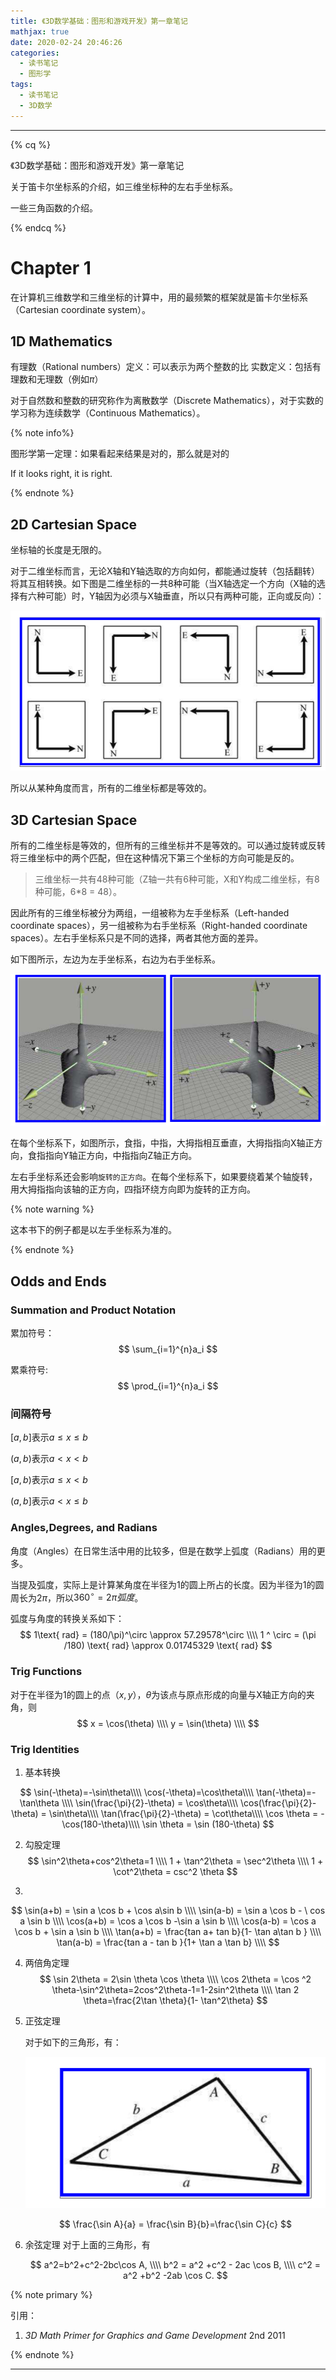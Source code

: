 ```yaml
---
title: 《3D数学基础：图形和游戏开发》第一章笔记
mathjax: true
date: 2020-02-24 20:46:26
categories:
  - 读书笔记
  - 图形学
tags:
  - 读书笔记
  - 3D数学
---
```


***

{% cq %}

《3D数学基础：图形和游戏开发》第一章笔记

关于笛卡尔坐标系的介绍，如三维坐标种的左右手坐标系。

一些三角函数的介绍。

{% endcq %}

<!--more-->

# Chapter 1

在计算机三维数学和三维坐标的计算中，用的最频繁的框架就是笛卡尔坐标系（Cartesian coordinate system）。

## 1D Mathematics

有理数（Rational numbers）定义：可以表示为两个整数的比
实数定义：包括有理数和无理数（例如$\pi$）

对于自然数和整数的研究称作为离散数学（Discrete Mathematics），对于实数的学习称为连续数学（Continuous Mathematics）。

{% note info%}

图形学第一定理：如果看起来结果是对的，那么就是对的

If it looks right, it is right.

{% endnote %}

## 2D Cartesian Space

坐标轴的长度是无限的。

对于二维坐标而言，无论X轴和Y轴选取的方向如何，都能通过旋转（包括翻转）将其互相转换。如下图是二维坐标的一共8种可能（当X轴选定一个方向（X轴的选择有六种可能）时，Y轴因为必须与X轴垂直，所以只有两种可能，正向或反向）：

![二维坐标8种可能性](3DMathPrimerForGraphicsAGameDevelopment-Chapter1-Notes/2020-02-24-19-18-36.png)

所以从某种角度而言，所有的二维坐标都是等效的。

## 3D Cartesian Space

所有的二维坐标是等效的，但所有的三维坐标并不是等效的。可以通过旋转或反转将三维坐标中的两个匹配，但在这种情况下第三个坐标的方向可能是反的。

> 三维坐标一共有48种可能（Z轴一共有6种可能，X和Y构成二维坐标，有8种可能，6*8 = 48）。

因此所有的三维坐标被分为两组，一组被称为左手坐标系（Left-handed coordinate spaces），另一组被称为右手坐标系（Right-handed coordinate spaces）。左右手坐标系只是不同的选择，两者其他方面的差异。

如下图所示，左边为左手坐标系，右边为右手坐标系。

![左手，右手坐标系](3DMathPrimerForGraphicsAGameDevelopment-Chapter1-Notes/2020-02-24-19-28-49.png)

在每个坐标系下，如图所示，食指，中指，大拇指相互垂直，大拇指指向X轴正方向，食指指向Y轴正方向，中指指向Z轴正方向。

左右手坐标系还会影响`旋转的正方向`。在每个坐标系下，如果要绕着某个轴旋转，用大拇指指向该轴的正方向，四指环绕方向即为旋转的正方向。

{% note warning %}

这本书下的例子都是以左手坐标系为准的。

{% endnote %}

## Odds and Ends

### Summation and Product Notation

累加符号：
$$
\sum_{i=1}^{n}a_i
$$


累乘符号:
$$
\prod_{i=1}^{n}a_i
$$



### 间隔符号

$[a,b]$表示$a\leq x\leq b$

$(a,b)$表示$a<x<b$

$[a,b)$表示$a\leq x <b$

$(a,b]$表示$a<x\leq b$

### Angles,Degrees, and Radians

角度（Angles）在日常生活中用的比较多，但是在数学上弧度（Radians）用的更多。

当提及弧度，实际上是计算某角度在半径为1的圆上所占的长度。因为半径为1的圆周长为$2\pi$，所以$360^\circ = 2\pi 弧度$。

弧度与角度的转换关系如下：
$$
1\text{ rad} = (180/\pi)^\circ \approx 57.29578^\circ \\\\
1 ^ \circ = (\pi /180) \text{ rad} \approx 0.01745329 \text{ rad}
$$

### Trig Functions

对于在半径为1的圆上的点$（x,y）$，$\theta$为该点与原点形成的向量与X轴正方向的夹角，则
$$
x = \cos(\theta) \\\\
y = \sin(\theta) \\\\
$$

### Trig Identities

1. 基本转换

$$
\sin(-\theta)=-\sin\theta\\\\
\cos(-\theta)=\cos\theta\\\\
\tan(-\theta)=-\tan\theta \\\\
\sin(\frac{\pi}{2}-\theta) = \cos\theta\\\\
\cos(\frac{\pi}{2}-\theta) = \sin\theta\\\\
\tan(\frac{\pi}{2}-\theta) = \cot\theta\\\\
\cos \theta = -\cos(180-\theta)\\\\
\sin \theta = \sin (180-\theta)
$$

2. 勾股定理
   $$
   \sin^2\theta+cos^2\theta=1 \\\\
   1 + \tan^2\theta = \sec^2\theta \\\\
   1 + \cot^2\theta = csc^2 \theta
   $$

3. 

$$
\sin(a+b) = \sin a \cos b + \cos a\sin b \\\\
\sin(a-b) = \sin a \cos b - \ cos a \sin b \\\\
\cos(a+b) = \cos a \cos b -\sin a \sin b \\\\
\cos(a-b) = \cos a \cos b + \sin a \sin b \\\\
\tan(a+b) = \frac{tan a+ tan b}{1- \tan a\tan b } \\\\
\tan(a-b) = \frac{tan a - tan b }{1+ \tan a \tan b} \\\\
$$



4. 两倍角定理
   $$
   \sin 2\theta = 2\sin \theta \cos \theta \\\\
   \cos 2\theta = \cos ^2 \theta-\sin^2\theta=2cos^2\theta-1=1-2sin^2\theta \\\\
   \tan 2 \theta=\frac{2\tan \theta}{1- \tan^2\theta}
   $$
   

5. 正弦定理

   对于如下的三角形，有：

   ![正弦三角形](3DMathPrimerForGraphicsAGameDevelopment-Chapter1-Notes/2020-02-24-20-37-18.png)

   $$
   \frac{\sin A}{a} = \frac{\sin B}{b}=\frac{\sin C}{c}
   $$
   
6. 余弦定理
   对于上面的三角形，有

   $$
   a^2=b^2+c^2-2bc\cos A, \\\\
   b^2 = a^2 +c^2 - 2ac \cos B, \\\\
   c^2 = a^2 +b^2 -2ab \cos C.
   $$

{% note primary %}

引用：

1. *3D Math Primer for Graphics and Game Development* 2nd 2011 
   
{% endnote %}

***